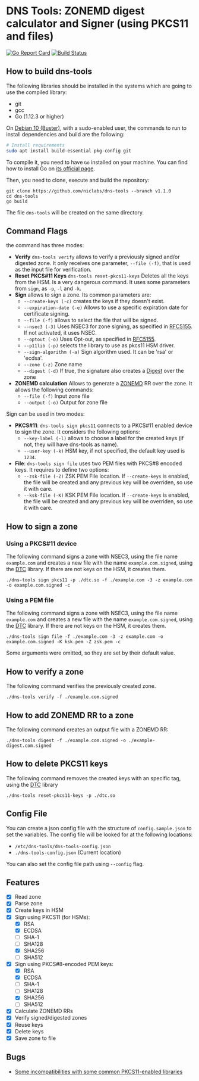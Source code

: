 # DNS Tools: ZONEMD digest calculator and Signer (using PKCS11 and files)


[![Go Report Card](https://goreportcard.com/badge/github.com/niclabs/dns-tools)](https://goreportcard.com/report/github.com/niclabs/dns-tools) [![Build Status](https://travis-ci.org/niclabs/dns-tools.svg?branch=master)](https://travis-ci.org/niclabs/dns-tools)


## How to build dns-tools

The following libraries should be installed in the systems which are going to use the compiled library:

* git
* gcc
* Go (1.12.3 or higher)

On [Debian 10 (Buster)](https://www.debian.org), with a sudo-enabled user, the commands to run to install dependencies and 
build are the following:

```bash
# Install requirements
sudo apt install build-essential pkg-config git
```

To compile it, you need to have `Go` installed on your machine. You can find how to install Go on [its official page](https://golang.org/doc/install).

Then, you need to clone, execute and build the repository: 

```
git clone https://github.com/niclabs/dns-tools --branch v1.1.0
cd dns-tools
go build
```

The file `dns-tools` will be created on the same directory.

## Command Flags

the command has three modes:
* **Verify** `dns-tools verify` allows to verify a previously signed and/or digested zone. It only receives one parameter, `--file (-f)`, that is used as the input file for verification.
* **Reset PKCS#11 Keys** `dns-tools reset-pkcs11-keys` Deletes all the keys from the HSM. Is a very dangerous command. It uses some parameters from `sign`, as `-p`, `-l` and `-k`.
* **Sign** allows to sign a zone. Its common parameters are:
    * `--create-keys (-c)` creates the keys if they doesn't exist.
    * `--expiration-date (-e)` Allows to use a specific expiration date for certificate signing.
    * `--file (-f)` allows to select the file that will be signed.
    * `--nsec3 (-3)` Uses NSEC3 for zone signing, as specified in [RFC5155](https://tools.ietf.org/html/rfc5155). If not activated, it uses NSEC.
    * `--optout (-o)` Uses Opt-out, as specified in [RFC5155](https://tools.ietf.org/html/rfc5155).
    * `--p11lib (-p)` selects the library to use as pkcs11 HSM driver.
    * `--sign-algorithm (-a)` Sign algorithm used. It can be 'rsa' or 'ecdsa'.
    * `--zone (-z)` Zone name
    * `--digest (-d)` If true, the signature also creates a [Digest](https://tools.ietf.org/html/draft-ietf-dnsop-dns-zone-digest-05.html) over the zone
* **ZONEMD calculation** Allows to generate a [ZONEMD](https://tools.ietf.org/html/draft-ietf-dnsop-dns-zone-digest-05.html) RR over the zone. It allows the following commands:
  - `--file (-f)` Input zone file
  - `--output (-o)` Output for zone file 
    
Sign can be used in two modes:
* **PKCS#11**: `dns-tools sign pkcs11` connects to a PKCS#11 enabled device to sign the zone. It considers the following options:
    - `--key-label (-l)` allows to choose a label for the created keys (if not, they will have dns-tools as name).
    - `--user-key (-k)` HSM key, if not specified, the default key used is `1234`.
* **File**: `dns-tools sign file` uses two PEM files with PKCS#8 encoded keys. It requires to define two options:
    - `--zsk-file (-Z)` ZSK PEM File location. If `--create-keys` is enabled, the file will be created and any previous key will be overriden, so use it with care.
    - `--ksk-file (-K)` KSK PEM File location. If `--create-keys` is enabled, the file will be created and any previous key will be overriden, so use it with care.


## How to sign a zone

### Using a PKCS#11 device

The following command signs a zone with NSEC3, using the file name `example.com` and creates a new file with the name `example.com.signed`, using the [DTC](https://github.com/niclabs/dtc) library. If there are not keys on the HSM, it creates them.

```
./dns-tools sign pkcs11 -p ./dtc.so -f ./example.com -3 -z example.com -o example.com.signed -c
```

### Using a PEM file

The following command signs a zone with NSEC3, using the file name `example.com` and creates a new file with the name `example.com.signed`, using the [DTC](https://github.com/niclabs/dtc) library. If there are not keys on the HSM, it creates them.

```
./dns-tools sign file -f ./example.com -3 -z example.com -o example.com.signed -K ksk.pem -Z zsk.pem -c
```

Some arguments were omitted, so they are set by their default value.

## How to verify a zone

The following command verifies the previously created zone.

```
./dns-tools verify -f ./example.com.signed
```

## How to add ZONEMD RR to a zone

The following command creates an output file with a ZONEMD RR:

```
./dns-tools digest -f ./example.com.signed -o ./example-digest.com.signed
```

## How to delete PKCS11 keys

The following command removes the created keys with an specific tag, using the  [DTC](https://github.com/niclabs/dtc) library

```
./dns-tools reset-pkcs11-keys -p ./dtc.so
```

## Config File

You can create a json config file with the structure of `config.sample.json` to set the variables.
The config file will be looked for at the following locations:

 * `/etc/dns-tools/dns-tools-config.json`
 * `./dns-tools-config.json` (Current location)

You can also set the config file path using `--config` flag.

## Features

- [x] Read zone
- [x] Parse zone
- [x] Create keys in HSM
- [x] Sign using PKCS11 (for HSMs):
    - [x] RSA
    - [x] ECDSA
    - [ ] SHA-1
    - [ ] SHA128
    - [x] SHA256
    - [ ] SHA512
- [x] Sign using PKCS#8-encoded PEM keys:
    - [x] RSA
    - [x] ECDSA
    - [ ] SHA-1
    - [ ] SHA128
    - [x] SHA256
    - [ ] SHA512
- [x] Calculate ZONEMD RRs
- [x] Verify signed/digested zones
- [x] Reuse keys
- [x] Delete keys
- [x] Save zone to file

## Bugs
* [Some incompatibilities with some common PKCS11-enabled libraries](https://github.com/niclabs/dns-tools/issues/8)
